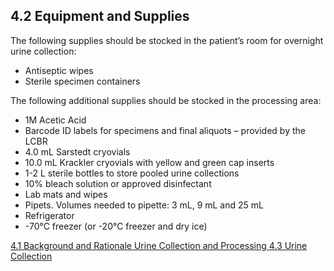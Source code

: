 ## 4.2 Equipment and Supplies

The following supplies should be stocked in the patient’s room for overnight urine collection:

* Antiseptic wipes
* Sterile specimen containers

The following additional supplies should be stocked in the processing area:

* 1M Acetic Acid
* Barcode ID labels for specimens and final aliquots – provided by the LCBR
* 4.0 mL Sarstedt cryovials
* 10.0  mL Krackler cryovials with yellow and green cap inserts
* 1-2 L sterile bottles to store pooled urine collections
* 10% bleach solution or approved disinfectant
* Lab mats and wipes
* Pipets. Volumes needed to pipette: 3 mL, 9 mL and 25 mL
* Refrigerator
* -70°C freezer (or -20°C freezer and dry ice)


<div class="center">
<div class="btn-group">
  <a href=":pages_path:/manuals/urine-collection-processing/4-01-background.md" class="btn btn-default">
    <span class="glyphicon glyphicon-chevron-left"></span>
    4.1 Background and Rationale
  </a>

  <a href=":pages_path:/manuals/urine-collection-processing" class="btn btn-default">
    <span class="glyphicon glyphicon-chevron-up"></span>
    Urine Collection and Processing
  </a>

  <a href=":pages_path:/manuals/urine-collection-processing/4-03-urine-collection.md" class="btn btn-success">
    4.3 Urine Collection
    <span class="glyphicon glyphicon-chevron-right"></span>
  </a>
</div>
</div>
